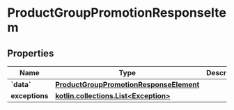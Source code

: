 
# ProductGroupPromotionResponseItem

## Properties
| Name | Type | Description | Notes |
| ------------ | ------------- | ------------- | ------------- |
| **&#x60;data&#x60;** | [**ProductGroupPromotionResponseElement**](ProductGroupPromotionResponseElement.md) |  |  [optional] |
| **exceptions** | [**kotlin.collections.List&lt;Exception&gt;**](Exception.md) |  |  [optional] |



